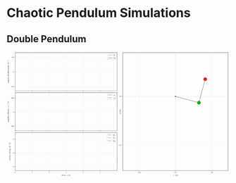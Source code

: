 # Chaotic Pendulum Simulations

## Double Pendulum

<p align="center">
  <img src="assets/gifs/dp_dash__dpi%3D250_θ1%3D75_θ2%3D165_steps%3D1%2C000(T%3D10)_%404%25trail_vid_dur%3D10.0s_m1%3D0.2_m2%3D0.2_r1%3D0.4_r2%3D0.4.gif" width="825" />
</p>


